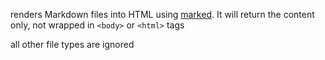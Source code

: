 renders Markdown files into HTML using [marked](https://marked.js.org/).  It will return the content only, not wrapped in `<body>` or `<html>` tags

all other file types are ignored
